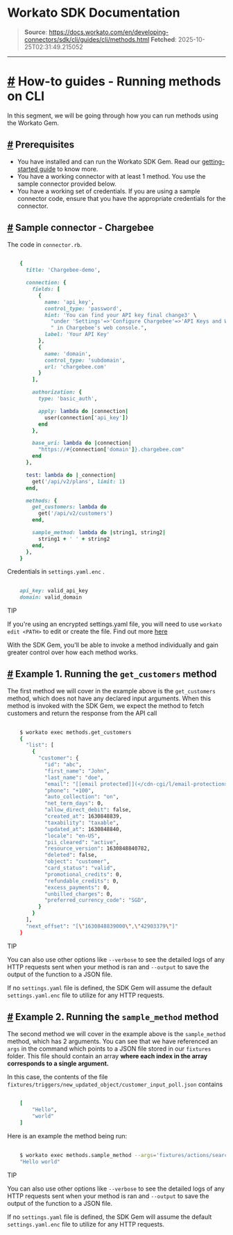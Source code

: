 # Workato SDK Documentation

> **Source**: https://docs.workato.com/en/developing-connectors/sdk/cli/guides/cli/methods.html
> **Fetched**: 2025-10-25T02:31:49.215052

---

# [#](<#how-to-guides-running-methods-on-cli>) How-to guides - Running methods on CLI

In this segment, we will be going through how you can run methods using the Workato Gem.

## [#](<#prerequisites>) Prerequisites

  * You have installed and can run the Workato SDK Gem. Read our [getting-started guide](</developing-connectors/sdk/cli/guides/getting-started.html>) to know more.
  * You have a working connector with at least 1 method. You use the sample connector provided below.
  * You have a working set of credentials. If you are using a sample connector code, ensure that you have the appropriate credentials for the connector.

## [#](<#sample-connector-chargebee>) Sample connector - Chargebee

The code in `connector.rb`.
```ruby
 
    {
      title: 'Chargebee-demo',

      connection: {
        fields: [
          {
            name: 'api_key',
            control_type: 'password',
            hint: 'You can find your API key final change3' \
              "under 'Settings'=>'Configure Chargebee'=>'API Keys and Webhooks'" \
              " in Chargebee's web console.",
            label: 'Your API Key'
          },
          {
            name: 'domain',
            control_type: 'subdomain',
            url: 'chargebee.com'
          }
        ],

        authorization: {
          type: 'basic_auth',  

          apply: lambda do |connection|
            user(connection['api_key'])
          end
        },

        base_uri: lambda do |connection|
          "https://#{connection['domain']}.chargebee.com"
        end
      },

      test: lambda do |_connection|
        get('/api/v2/plans', limit: 1)
      end,

      methods: {
        get_customers: lambda do
          get('/api/v2/customers')
        end,

        sample_method: lambda do |string1, string2|
          string1 + ' ' + string2
        end,
      },
    }


```

Credentials in `settings.yaml.enc` .
```ruby
 
    api_key: valid_api_key
    domain: valid_domain


```

TIP

If you're using an encrypted settings.yaml file, you will need to use `workato edit <PATH>` to edit or create the file. Find out more [here](</developing-connectors/sdk/cli/reference/cli-commands#workato-edit>)

With the SDK Gem, you'll be able to invoke a method individually and gain greater control over how each method works.

## [#](<#example-1-running-the-get-customers-method>) Example 1. Running the `get_customers` method

The first method we will cover in the example above is the `get_customers` method, which does not have any declared input arguments. When this method is invoked with the SDK Gem, we expect the method to fetch customers and return the response from the API call
```bash
 
    $ workato exec methods.get_customers
    {
      "list": [
        {
          "customer": {
            "id": "abc",
            "first_name": "John",
            "last_name": "doe",
            "email": "[[email protected]](</cdn-cgi/l/email-protection>)",
            "phone": "+100",
            "auto_collection": "on",
            "net_term_days": 0,
            "allow_direct_debit": false,
            "created_at": 1630848839,
            "taxability": "taxable",
            "updated_at": 1630848840,
            "locale": "en-US",
            "pii_cleared": "active",
            "resource_version": 1630848840782,
            "deleted": false,
            "object": "customer",
            "card_status": "valid",
            "promotional_credits": 0,
            "refundable_credits": 0,
            "excess_payments": 0,
            "unbilled_charges": 0,
            "preferred_currency_code": "SGD",
          }
        }
      ],
      "next_offset": "[\"1630848839000\",\"42903379\"]"
    }


```

TIP

You can also use other options like `--verbose` to see the detailed logs of any HTTP requests sent when your method is ran and `--output` to save the output of the function to a JSON file.

If no `settings.yaml` file is defined, the SDK Gem will assume the default `settings.yaml.enc` file to utilize for any HTTP requests.

## [#](<#example-2-running-the-sample-method-method>) Example 2. Running the `sample_method` method

The second method we will cover in the example above is the `sample_method` method, which has 2 arguments. You can see that we have referenced an `args` in the command which points to a JSON file stored in our `fixtures` folder. This file should contain an array **where each index in the array corresponds to a single argument.**

In this case, the contents of the file `fixtures/triggers/new_updated_object/customer_input_poll.json` contains
```ruby
 
    [
        "Hello",
        "world"
    ]


```

Here is an example the method being run:
```bash
 
    $ workato exec methods.sample_method --args='fixtures/actions/search_customers/customer_config.json' 
    "Hello world"


```

TIP

You can also use other options like `--verbose` to see the detailed logs of any HTTP requests sent when your method is ran and `--output` to save the output of the function to a JSON file.

If no `settings.yaml` file is defined, the SDK Gem will assume the default `settings.yaml.enc` file to utilize for any HTTP requests.
